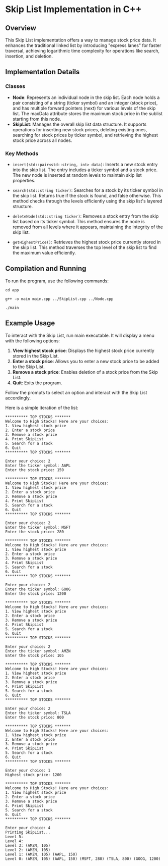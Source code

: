 # Skip List Implementation in C++

## Overview

This Skip List implementation offers a way to manage stock price data. It enhances the traditional linked list by introducing "express lanes" for faster traversal, achieving logarithmic time complexity for operations like search, insertion, and deletion.


## Implementation Details

### Classes

- **Node**: Represents an individual node in the skip list. Each node holds a pair consisting of a string (ticker symbol) and an integer (stock price), and has multiple forward pointers (next) for various levels of the skip list. The maxData attribute stores the maximum stock price in the sublist starting from this node.
- **SkipList**: Manages the overall skip list data structure. It supports operations for inserting new stock prices, deleting existing ones, searching for stock prices by ticker symbol, and retrieving the highest stock price across all nodes.

### Key Methods

- `insert(std::pair<std::string, int> data)`: Inserts a new stock entry into the skip list. The entry includes a ticker symbol and a stock price. The new node is inserted at random levels to maintain skip list properties.

- `search(std::string ticker)`: Searches for a stock by its ticker symbol in the skip list. Returns true if the stock is found, and false otherwise. This method checks through the levels efficiently using the skip list's layered structure.

- `deleteNode(std::string ticker)`: Removes a stock entry from the skip list based on its ticker symbol. This method ensures the node is removed from all levels where it appears, maintaining the integrity of the skip list.

- `getHighestPrice()`: Retrieves the highest stock price currently stored in the skip list. This method traverses the top level of the skip list to find the maximum value efficiently.

## Compilation and Running

To run the program, use the following commands:

```
cd app

g++ -o main main.cpp ../SkipList.cpp ../Node.cpp

./main
```

## Example Usage

To interact with the Skip List, run main executable. It will display a menu with the following options:

1. **View highest stock price**: Displays the highest stock price currently stored in the Skip List.
2. **Enter a stock price**: Allows you to enter a new stock price to be added to the Skip List.
3. **Remove a stock price**: Enables deletion of a stock price from the Skip List.
4. **Quit**: Exits the program.

Follow the prompts to select an option and interact with the Skip List accordingly.

Here is a simple iteration of the list:

```
********** TOP STOCKS *******
Welcome to High Stocks! Here are your choices:
1. View highest stock price
2. Enter a stock price
3. Remove a stock price
4. Print SkipList
5. Search for a stock
6. Quit
********** TOP STOCKS *******

Enter your choice: 2
Enter the ticker symbol: AAPL
Enter the stock price: 150

********** TOP STOCKS *******
Welcome to High Stocks! Here are your choices:
1. View highest stock price
2. Enter a stock price
3. Remove a stock price
4. Print SkipList
5. Search for a stock
6. Quit
********** TOP STOCKS *******

Enter your choice: 2
Enter the ticker symbol: MSFT
Enter the stock price: 280

********** TOP STOCKS *******
Welcome to High Stocks! Here are your choices:
1. View highest stock price
2. Enter a stock price
3. Remove a stock price
4. Print SkipList
5. Search for a stock
6. Quit
********** TOP STOCKS *******

Enter your choice: 2
Enter the ticker symbol: GOOG
Enter the stock price: 1200

********** TOP STOCKS *******
Welcome to High Stocks! Here are your choices:
1. View highest stock price
2. Enter a stock price
3. Remove a stock price
4. Print SkipList
5. Search for a stock
6. Quit
********** TOP STOCKS *******

Enter your choice: 2
Enter the ticker symbol: AMZN
Enter the stock price: 105

********** TOP STOCKS *******
Welcome to High Stocks! Here are your choices:
1. View highest stock price
2. Enter a stock price
3. Remove a stock price
4. Print SkipList
5. Search for a stock
6. Quit
********** TOP STOCKS *******

Enter your choice: 2
Enter the ticker symbol: TSLA
Enter the stock price: 800

********** TOP STOCKS *******
Welcome to High Stocks! Here are your choices:
1. View highest stock price
2. Enter a stock price
3. Remove a stock price
4. Print SkipList
5. Search for a stock
6. Quit
********** TOP STOCKS *******

Enter your choice: 1
Highest stock price: 1200

********** TOP STOCKS *******
Welcome to High Stocks! Here are your choices:
1. View highest stock price
2. Enter a stock price
3. Remove a stock price
4. Print SkipList
5. Search for a stock
6. Quit
********** TOP STOCKS *******

Enter your choice: 4
Printing SkipList...
Level 5: 
Level 4: 
Level 3: (AMZN, 105) 
Level 2: (AMZN, 105) 
Level 1: (AMZN, 105) (AAPL, 150) 
Level 0: (AMZN, 105) (AAPL, 150) (MSFT, 280) (TSLA, 800) (GOOG, 1200) 
```
